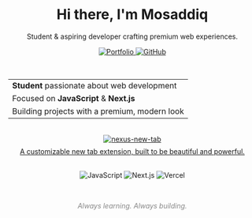 <h1 align="center">Hi there, I'm Mosaddiq</h1>
<p align="center">
  Student & aspiring developer crafting premium web experiences.
</p>

<p align="center">
  <a href="https://mosaddique.vercel.app" target="_blank">
    <img src="https://img.shields.io/badge/Portfolio-000?style=for-the-badge&logo=vercel&logoColor=white" alt="Portfolio" />
  </a>
  <a href="https://github.com/hellomosaddiq" target="_blank">
    <img src="https://img.shields.io/badge/GitHub-181717?style=for-the-badge&logo=github&logoColor=white" alt="GitHub" />
  </a>
</p>

<br/>

<div align="center" style="max-width:600px;margin:auto;">
  <table>
    <tr>
      <td>
        <b>Student</b> passionate about web development
      </td>
    </tr>
    <tr>
      <td>
        Focused on <b>JavaScript</b> & <b>Next.js</b>
      </td>
    </tr>
    <tr>
      <td>
        Building projects with a premium, modern look
      </td>
    </tr>
  </table>
</div>

<br/>

<div align="center">
  <a href="https://github.com/hellomosaddiq/nexus-new-tab" target="_blank">
    <img src="https://img.shields.io/badge/nexus--new--tab-000?style=for-the-badge&logo=next.js&logoColor=white" alt="nexus-new-tab" />
  </a>
  <div style="margin-top:8px;">
    <a href="https://github.com/hellomosaddiq/nexus-new-tab" target="_blank">
      A customizable new tab extension, built to be beautiful and powerful.
    </a>
  </div>
</div>

<br/>

<p align="center">
  <img src="https://img.shields.io/badge/JavaScript-F7DF1E?style=for-the-badge&logo=javascript&logoColor=black" alt="JavaScript" />
  <img src="https://img.shields.io/badge/Next.js-000?style=for-the-badge&logo=next.js&logoColor=white" alt="Next.js" />
  <img src="https://img.shields.io/badge/Vercel-000?style=for-the-badge&logo=vercel&logoColor=white" alt="Vercel" />
</p>

<br/>

<p align="center" style="color:#888;">
  <i>Always learning. Always building.</i>
</p>
